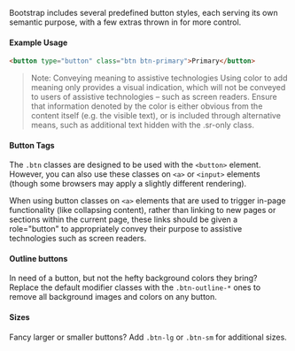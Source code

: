 Bootstrap includes several predefined button styles, each serving its own semantic purpose, with a few extras thrown in for more control.

#### Example Usage

```html
<button type="button" class="btn btn-primary">Primary</button>
```

> Note: Conveying meaning to assistive technologies
    Using color to add meaning only provides a visual indication, which will not be conveyed to users of assistive technologies – such as screen readers. Ensure that information denoted by the color is either obvious from the content itself (e.g. the visible text), or is included through alternative means, such as additional text hidden with the .sr-only class.
    
#### Button Tags

The `.btn` classes are designed to be used with the `<button>` element. However, you can also use these classes on `<a>` or `<input>` elements (though some browsers may apply a slightly different rendering).

When using button classes on `<a>` elements that are used to trigger in-page functionality (like collapsing content), rather than linking to new pages or sections within the current page, these links should be given a role="button" to appropriately convey their purpose to assistive technologies such as screen readers.

#### Outline buttons

In need of a button, but not the hefty background colors they bring? Replace the default modifier classes with the `.btn-outline-*` ones to remove all background images and colors on any button.

#### Sizes

Fancy larger or smaller buttons? Add `.btn-lg` or `.btn-sm` for additional sizes.

